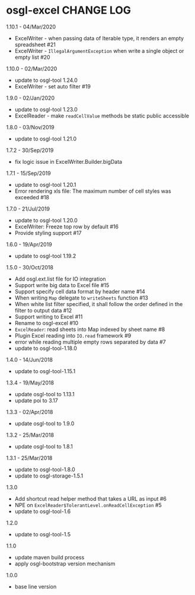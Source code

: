 # osgl-excel CHANGE LOG

1.10.1 - 04/Mar/2020
* ExcelWriter - when passing data of Iterable type, it renders an empty spreadsheet #21
* ExcelWriter - `IllegalArgumentException` when write a single object or empty list #20

1.10.0 - 02/Mar/2020
* update to osgl-tool 1.24.0
* ExcelWriter - set auto filter #19

1.9.0 - 02/Jan/2020
* update to osgl-tool 1.23.0
* ExcelReader - make `readCellValue` methods be static public accessible 

1.8.0 - 03/Nov/2019
* update to osgl-tool 1.21.0

1.7.2 - 30/Sep/2019
* fix logic issue in ExcelWriter.Builder.bigData

1.7.1 - 15/Sep/2019
* update to osgl-tool 1.20.1
* Error rendering xls file: The maximum number of cell styles was exceeded #18

1.7.0 - 21/Jul/2019
* update to osgl-tool 1.20.0
* ExcelWriter: Freeze top row by default #16
* Provide styling support #17

1.6.0 - 19/Apr/2019
* update to osgl-tool 1.19.2

1.5.0 - 30/Oct/2018
* Add osgl.ext.list file for IO integration
* Support write big data to Excel file #15
* Support specify cell data format by header name #14
* When writing `Map` delegate to `writeSheets` function #13
* When white list filter specified, it shall follow the order defined in the filter to output data #12
* Support writing to Excel #11
* Rename to osgl-excel #10
* `ExcelReader`: read sheets into Map indexed by sheet name #8
* Plugin Excel reading into `IO.read` framework #9
* error while reading multiple empty rows separated by data #7
* update to osgl-tool-1.18.0

1.4.0 - 14/Jun/2018
* update to osgl-tool-1.15.1

1.3.4 - 19/May/2018
* update osgl-tool to 1.13.1
* update poi to 3.17

1.3.3 - 02/Apr/2018
* update osgl-tool to 1.9.0

1.3.2 - 25/Mar/2018
* update osgl-tool to 1.8.1

1.3.1 - 25/Mar/2018
* update to osgl-tool-1.8.0
* update to osgl-storage-1.5.1

1.3.0
* Add shortcut read helper method that takes a URL as input #6
* NPE on `ExcelReader$TolerantLevel.onReadCellException` #5
* update to osgl-tool-1.6

1.2.0
* update to osgl-tool-1.5

1.1.0
* update maven build process
* apply osgl-bootstrap version mechanism

1.0.0 
* base line version
